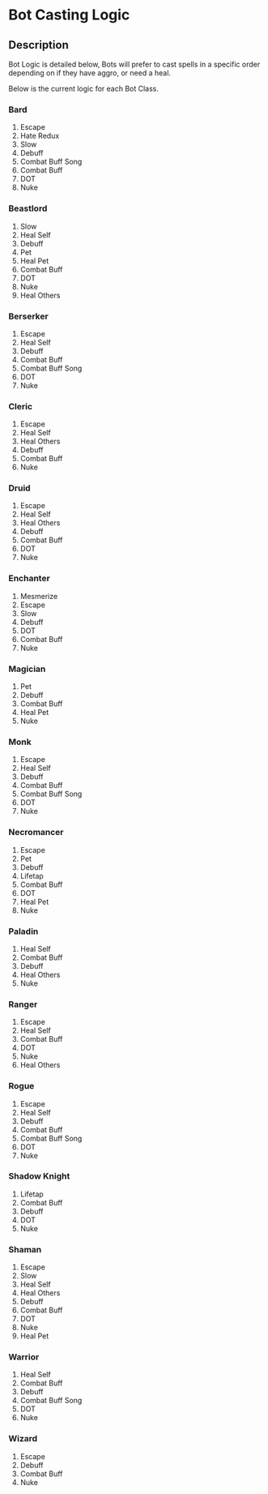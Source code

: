 # Bot Casting Logic

## Description 

Bot Logic is detailed below, Bots will prefer to cast spells in a specific order depending on if they have aggro, or need a heal.

Below is the current logic for each Bot Class.

### Bard
1. Escape
2. Hate Redux
3. Slow
4. Debuff
5. Combat Buff Song
6. Combat Buff
7. DOT
8. Nuke

### Beastlord
1. Slow
2. Heal Self
3. Debuff
4. Pet
5. Heal Pet
6. Combat Buff
7. DOT
8. Nuke
9. Heal Others

### Berserker
1. Escape
2. Heal Self
3. Debuff
4. Combat Buff
5. Combat Buff Song
6. DOT
7. Nuke

### Cleric
1. Escape
2. Heal Self
3. Heal Others
4. Debuff
5. Combat Buff
6. Nuke

### Druid
1. Escape
2. Heal Self
3. Heal Others
4. Debuff
5. Combat Buff
6. DOT
7. Nuke

### Enchanter
1. Mesmerize
2. Escape
3. Slow
4. Debuff
6. DOT
5. Combat Buff
7. Nuke

### Magician
1. Pet
2. Debuff
3. Combat Buff
4. Heal Pet
5. Nuke

### Monk
1. Escape
2. Heal Self
3. Debuff
4. Combat Buff
5. Combat Buff Song
6. DOT
7. Nuke

### Necromancer
1. Escape
2. Pet
3. Debuff
4. Lifetap
5. Combat Buff
6. DOT
7. Heal Pet
8. Nuke

### Paladin
1. Heal Self
2. Combat Buff
3. Debuff
4. Heal Others
5. Nuke

### Ranger
1. Escape
2. Heal Self
3. Combat Buff
4. DOT
5. Nuke
6. Heal Others

### Rogue
1. Escape
2. Heal Self
3. Debuff
4. Combat Buff
5. Combat Buff Song
6. DOT
7. Nuke

### Shadow Knight
1. Lifetap
2. Combat Buff
3. Debuff
4. DOT
5. Nuke

### Shaman
1. Escape
2. Slow
3. Heal Self
4. Heal Others
5. Debuff
6. Combat Buff
7. DOT
8. Nuke
9. Heal Pet

### Warrior
1. Heal Self
2. Combat Buff
3. Debuff
4. Combat Buff Song
5. DOT
6. Nuke

### Wizard
1. Escape
2. Debuff
3. Combat Buff
4. Nuke
